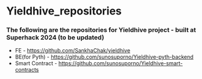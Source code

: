 # Yieldhive_repositories
### The following are the repositories for Yieldhive project - built at Superhack 2024 (to be updated)

* FE - https://github.com/SankhaChak/yieldhive
* BE(for Pyth) - https://github.com/sunosuporno/Yieldhive-pyth-backend
* Smart Contract - https://github.com/sunosuporno/Yieldhive-smart-contracts

 
